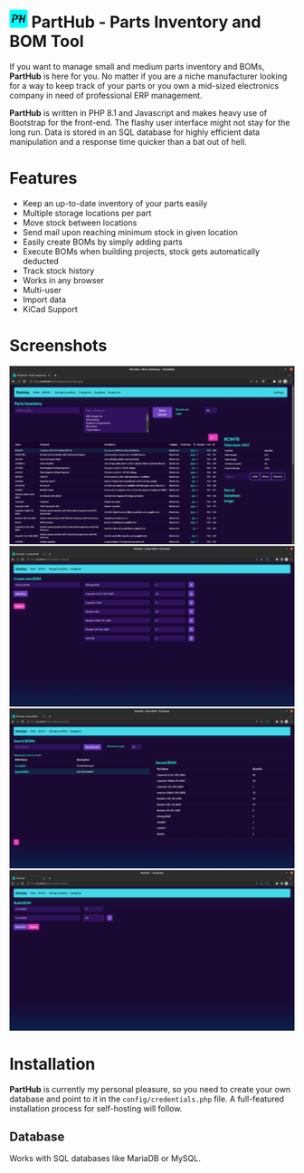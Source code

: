 # ![Favicon](assets/favicon/favicon-32x32.png?raw=true "Favicon") PartHub - Parts Inventory and BOM Tool

If you want to manage small and medium parts inventory and BOMs, **PartHub** is here for you. No matter if you are a niche manufacturer looking for a way to keep track of your parts or you own a mid-sized electronics company in need of professional ERP management.

**PartHub** is written in PHP 8.1 and Javascript and makes heavy use of Bootstrap for the front-end. The flashy user interface might not stay for the long run. Data is stored in an SQL database for highly efficient data manipulation and a response time quicker than a bat out of hell.

# Features
 - Keep an up-to-date inventory of your parts easily
 - Multiple storage locations per part
 - Move stock between locations
 - Send mail upon reaching minimum stock in given location
 - Easily create BOMs by simply adding parts
 - Execute BOMs when building projects, stock gets automatically deducted
 - Track stock history
 - Works in any browser
 - Multi-user
 - Import data
 - KiCad Support

# Screenshots
![Parts](assets/screenshots/Parts.png?raw=true "Parts Inventory")
![Create new BOM](assets/screenshots/Create-BOM.png?raw=true "Create new BOM")
![Show BOM](assets/screenshots/Show-BOM.png?raw=true "Show BOM Details")
![Build BOM](assets/screenshots/Build-BOM.png?raw=true "Build BOM")

# Installation
**PartHub** is currently my personal pleasure, so you need to create your own database and point to it in the `config/credentials.php` file. A full-featured installation process for self-hosting will follow.

## Database
Works with SQL databases like MariaDB or MySQL.